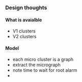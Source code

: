 ### Design thoughts

#### What is avaialble

- V1 clusters
- V2 clusters

#### Model
- each micro cluster is a graph
- extract the micrograph
- note time to wait for root alarm
- 
